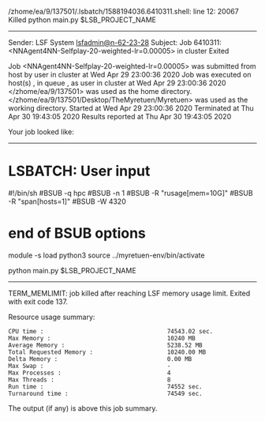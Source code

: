 /zhome/ea/9/137501/.lsbatch/1588194036.6410311.shell: line 12: 20067 Killed                  python main.py $LSB_PROJECT_NAME

------------------------------------------------------------
Sender: LSF System <lsfadmin@n-62-23-28>
Subject: Job 6410311: <NNAgent4NN-Selfplay-20-weighted-lr=0.00005> in cluster <dcc> Exited

Job <NNAgent4NN-Selfplay-20-weighted-lr=0.00005> was submitted from host <n-62-30-6> by user <s183914> in cluster <dcc> at Wed Apr 29 23:00:36 2020
Job was executed on host(s) <n-62-23-28>, in queue <hpc>, as user <s183914> in cluster <dcc> at Wed Apr 29 23:00:36 2020
</zhome/ea/9/137501> was used as the home directory.
</zhome/ea/9/137501/Desktop/TheMyretuen/Myretuen> was used as the working directory.
Started at Wed Apr 29 23:00:36 2020
Terminated at Thu Apr 30 19:43:05 2020
Results reported at Thu Apr 30 19:43:05 2020

Your job looked like:

------------------------------------------------------------
# LSBATCH: User input
#!/bin/sh
#BSUB -q hpc
#BSUB -n 1
#BSUB -R "rusage[mem=10G]"
#BSUB -R "span[hosts=1]"
#BSUB -W 4320
# end of BSUB options

module -s load python3
source ../myretuen-env/bin/activate

python main.py $LSB_PROJECT_NAME


------------------------------------------------------------

TERM_MEMLIMIT: job killed after reaching LSF memory usage limit.
Exited with exit code 137.

Resource usage summary:

    CPU time :                                   74543.02 sec.
    Max Memory :                                 10240 MB
    Average Memory :                             5238.52 MB
    Total Requested Memory :                     10240.00 MB
    Delta Memory :                               0.00 MB
    Max Swap :                                   -
    Max Processes :                              4
    Max Threads :                                8
    Run time :                                   74552 sec.
    Turnaround time :                            74549 sec.

The output (if any) is above this job summary.

